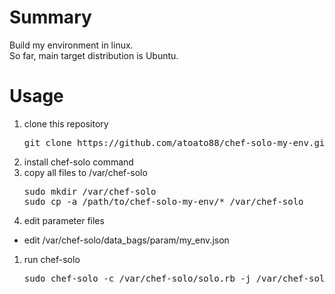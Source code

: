 # Summary
Build my environment in linux.  
So far, main target distribution is Ubuntu.  

# Usage
1. clone this repository
   <pre>
   git clone https://github.com/atoato88/chef-solo-my-env.git
   </pre>
1. install chef-solo command
1. copy all files to /var/chef-solo
   <pre>
   sudo mkdir /var/chef-solo
   sudo cp -a /path/to/chef-solo-my-env/* /var/chef-solo
   </pre>
1. edit parameter files
  - edit /var/chef-solo/data_bags/param/my_env.json
1. run chef-solo
   <pre>
   sudo chef-solo -c /var/chef-solo/solo.rb -j /var/chef-solo/node.json
   </pre>

